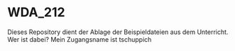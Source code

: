 # WDA_212

Dieses Repository dient der Ablage der Beispieldateien aus dem Unterricht.
Wer ist dabei?
Mein Zugangsname ist tschuppich

